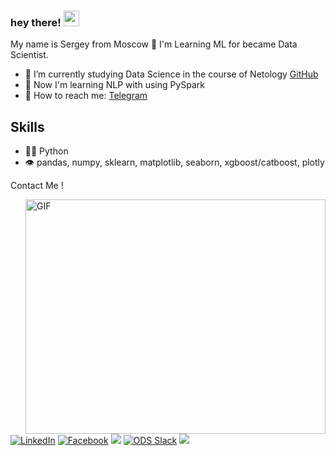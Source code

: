 ### hey there! <img src="https://media.giphy.com/media/hvRJCLFzcasrR4ia7z/giphy.gif" width="25px">
My name is Sergey from Moscow 🌆 I'm Learning ML for became Data Scientist. 


- 🔭 I’m currently studying Data Science in the course of Netology [GitHub](https://github.com/netology-code/ds3-spring-2018)
- 🤔 Now I'm learning NLP with using PySpark
- 💬 How to reach me: [Telegram](https://t.me/ghiopinion)

## Skills
- 👨‍💻 Python
- 👁️ pandas, numpy, sklearn, matplotlib, seaborn, xgboost/catboost, plotly

Contact Me !


<img align="right" alt="GIF" src="https://giphy.com/embed/S3Ot3hZ5bcy8o" width="480" height="375" />

[<img target="_blank" src="https://img.icons8.com/color/48/000000/linkedin.png" title="LinkedIn">](https://linkedin.cn/in/sergey-kitaev-019133200/)       [<img target="_blank" src="https://img.icons8.com/color/48/000000/facebook-new.png" title="Facebook">](https://facebook.com/profile.php?id=100006987757699/)     [<img target="_blank" src="https://img.icons8.com/fluency/50/000000/instagram-new.png">](https://www.instagram.com/takeitself/) [<img target="_blank" src="https://img.icons8.com/color/48/000000/slack-new.png" title="ODS Slack">](https://opendatascience.slack.com/team/U02DTJEUGLF)    [<img target="_blank" src="https://img.icons8.com/fluency/48/000000/spotify.png">](https://open.spotify.com/user/31v5hq5xg6ecn5uvutig2hded4di?si=b35a039a0f094ee9)